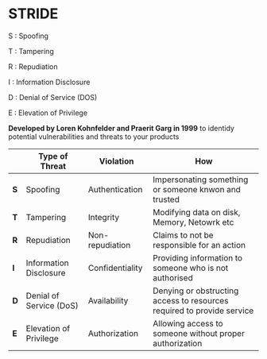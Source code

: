 # STRIDE 

S : Spoofing 

T : Tampering 

R : Repudiation 

I : Information Disclosure

D : Denial of Service (DOS)

E : Elevation of Privilege

**Developed by Loren Kohnfelder and Praerit Garg in 1999** to identidy potential vulnerabilities and threats to your products 

|       | **Type of Threat**      | **Violation**     | **How**                                                                 |
|-------|-------------------------|-------------------|-------------------------------------------------------------------------|
| **S** | Spoofing                | Authentication    | Impersonating something or someone knwon and trusted                    |
| **T** | Tampering               | Integrity         | Modifying data on disk, Memory, Netowrk etc                             |
| **R** | Repudiation             | Non- repudiation  | Claims to not be responsible for an action                              |
| **I** | Information Disclosure  | Confidentiality   | Providing information to someone who is not authorised                  |
| **D** | Denial of Service (DoS) | Availability      | Denying or obstructing access to resources required to provide service  |
| **E** | Elevation of Privilege  | Authorization     | Allowing access to someone without proper authorization                 |